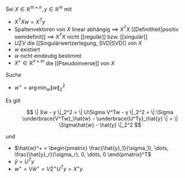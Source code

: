 Sei $X \in \mathbb{R}^{m \times n}, y \in \mathbb{R}^m$ mit
- $X^TXw = X^Ty$
- Spaltenvektoren von $X$ linear abhängig $\implies$ $X^TX$ [[Definitheit|positiv semidefinit]] $\implies$ $X^TX$ nicht [[regulär]] bzw. [[singulär]]
- $U\Sigma V$ die [[Singulärwertzerlegung, SVD|SVD]] von $X$
- $w$ existiert
- $w$ nicht eindeutig bestimmt
- $X^+ \in \mathbb{R}^{n \times m}$ die [[Pseudoinverse]] von $X$

Suche
- $w^+ = \arg\min_{w} \| w \|_2^2$

Es gilt

$$
	\| Xw - y \|_2^2 = \| U\Sigma V^Tw - y \|_2^2 = \| \Sigma \underbrace{V^Tw}_\hat{w} - \underbrace{U^Ty}_\hat{y} \| = \| \Sigma\hat{w} - \hat{y} \|_2^2
$$

und
- $\hat{w}^+ = \begin{pmatrix} \frac{\hat{y}_1}{\sigma_1}, \dots, \frac{\hat{y}_r}{\sigma_r}, 0, \dots, 0 \end{pmatrix}^T$
- $\hat{y} = U^Ty$
- $w^+ = V\hat{w}^+ = V\Sigma^+U^Ty = X^+y$